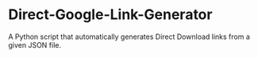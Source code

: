 # Direct-Google-Link-Generator
A Python script that automatically generates Direct Download links from a given JSON file.
